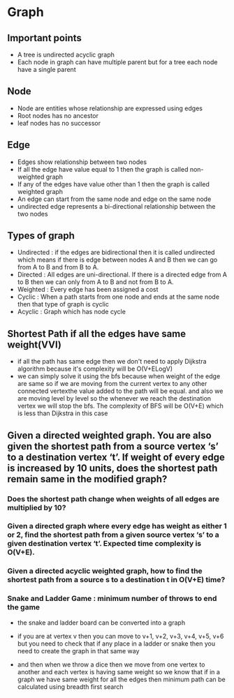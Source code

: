 # Graph

## Important points

- A tree is undirected acyclic graph
- Each node in graph can have multiple parent but for a tree each node have a single parent

## Node 

- Node are entities whose relationship are expressed using edges
- Root nodes has no ancestor
- leaf nodes has no successor

## Edge

- Edges show relationship between two nodes
- If all the edge have value equal to 1 then the graph is called non-weighted graph
- If any of the edges have value other than 1 then the graph is called weighted graph
- An edge can start from the same node and edge on the same node
- undirected edge represents a bi-directional relationship between the two nodes

## Types of graph

- Undirected : if the edges are bidirectional then it is called undirected which means if there is edge between nodes A and B then we can go from A to B and from B to A.
- Directed : All edges are uni-directional. If there is a directed edge from A to B then we can only from A to B and not from B to A.
- Weighted : Every edge has been assigned a cost
- Cyclic : When a path starts from one node and ends at the same node then that type of graph is cyclic
- Acyclic : Graph which has node cycle





## Shortest Path if all the edges have same weight(VVI)

- if all the path has same edge then we don't need to apply Dijkstra algorithm because it's complexity will be O(V+ELogV)
- we can simply solve it using the bfs because when weight of the edge are same so if we are moving from the current vertex to any other connected vertexthe value added to the path will be equal. and also we are moving level by level so the whenever we reach the destination vertex we will stop the bfs. The complexity of BFS will be O(V+E) which is less than Dijkstra in this case



##  Given a directed weighted graph. You are also given the shortest path from a source vertex ‘s’ to a destination vertex ‘t’.  If weight of every edge is increased by 10 units, does the shortest path remain same in the modified graph?




### Does the shortest path change when weights of all edges are multiplied by 10?




### Given a directed graph where every edge has weight as either 1 or 2, find the shortest path from a given source vertex ‘s’ to a given destination vertex ‘t’. Expected time complexity is O(V+E).




### Given a directed acyclic weighted graph, how to find the shortest path from a source s to a destination t in O(V+E) time?







### Snake and Ladder Game : minimum number of throws to end the game

- the snake and ladder board can be converted into a graph
- if you are at vertex v then you can move to v+1, v+2, v+3, v+4, v+5, v+6  but you need to check that if any place in a ladder or snake then you need to create the graph in that same way

- and then when we throw a dice then we move from one vertex to another and each vertex is having same weight so we know that if in a graph we have same weight for all the edges then minimum path can be calculated using breadth first search



